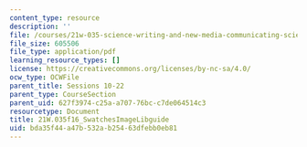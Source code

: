 ```yaml
---
content_type: resource
description: ''
file: /courses/21w-035-science-writing-and-new-media-communicating-science-to-the-public-fall-2016/bda35f44a47b532ab25463dfebb0eb81_21W.035f16_SwatchesImageLibguide.pdf
file_size: 605506
file_type: application/pdf
learning_resource_types: []
license: https://creativecommons.org/licenses/by-nc-sa/4.0/
ocw_type: OCWFile
parent_title: Sessions 10-22
parent_type: CourseSection
parent_uid: 627f3974-c25a-a707-76bc-c7de064514c3
resourcetype: Document
title: 21W.035f16_SwatchesImageLibguide
uid: bda35f44-a47b-532a-b254-63dfebb0eb81
---
```

